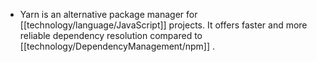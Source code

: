 - Yarn is an alternative package manager for [[technology/language/JavaScript]] projects. It offers faster and more reliable dependency resolution compared to [[technology/DependencyManagement/npm]] .